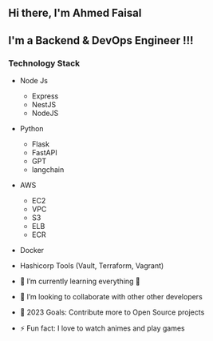## Hi there, I'm  Ahmed Faisal


## I'm a Backend & DevOps Engineer !!!

### Technology Stack

- Node Js
    * Express
    * NestJS
    * NodeJS
- Python
    * Flask
    * FastAPI
    * GPT
    * langchain
- AWS
    * EC2
    * VPC
    * S3
    * ELB
    * ECR
- Docker
- Hashicorp Tools (Vault, Terraform, Vagrant)

- 🌱 I’m currently learning everything 🤣
- 👯 I’m looking to collaborate with other other developers
- 🥅 2023 Goals: Contribute more to Open Source projects
- ⚡ Fun fact: I love to watch animes and play games



[twitter]: https://twitter.com/AhmedFa6855
[linkedin]: https://www.linkedin.com/in/ahmed-faisal-72aa0b1ba/
